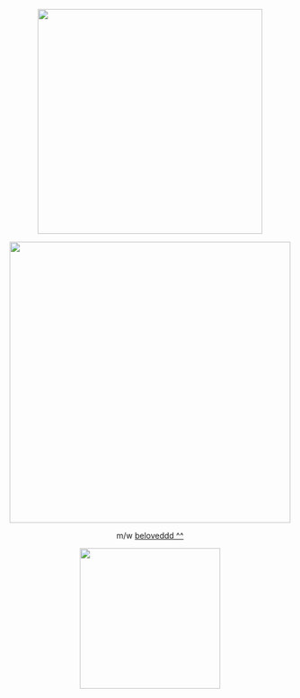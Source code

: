 <p align="center">
    <img width="400" src=https://files.catbox.moe/gpn6n0.png
</p>
    
<p align="center">
    <img width="500" src=https://files.catbox.moe/4hasjq.png
</p>
    
<p align="center">
     m/w <a href="https://github.com/Paggylyn"> beloveddd ^^</a>
</p>

<p align="center">
    <img width="250" src=https://files.catbox.moe/k0fn7y.png
</p>

<!--
**softtoyshark/softtoyshark** is a ✨ _special_ ✨ repository because its `README.md` (this file) appears on your GitHub profile.

Here are some ideas to get you started:

- 🔭 I’m currently working on ...
- 🌱 I’m currently learning ...
- 👯 I’m looking to collaborate on ...
- 🤔 I’m looking for help with ...
- 💬 Ask me about ...
- 📫 How to reach me: ...
- 😄 Pronouns: ...
- ⚡ Fun fact: ...
-->
